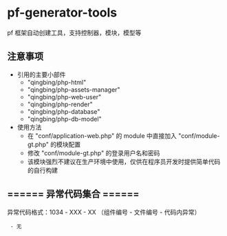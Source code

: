 # pf-generator-tools
pf 框架自动创建工具，支持控制器，模块，模型等

## 注意事项
- 引用的主要小部件
    - "qingbing/php-html"
    - "qingbing/php-assets-manager"
    - "qingbing/php-web-user"
    - "qingbing/php-render"
    - "qingbing/php-database"
    - "qingbing/php-db-model"
- 使用方法
    - 在 "conf/application-web.php" 的 module 中直接加入 "conf/module-gt.php" 的模块配置
    - 修改 "conf/module-gt.php" 的登录用户名和密码
    - 该模块强烈不建议在生产环境中使用，仅供在程序员开发时提供简单代码的自行构建


## ====== 异常代码集合 ======

异常代码格式：1034 - XXX - XX （组件编号 - 文件编号 - 代码内异常）
```
 - 无
```